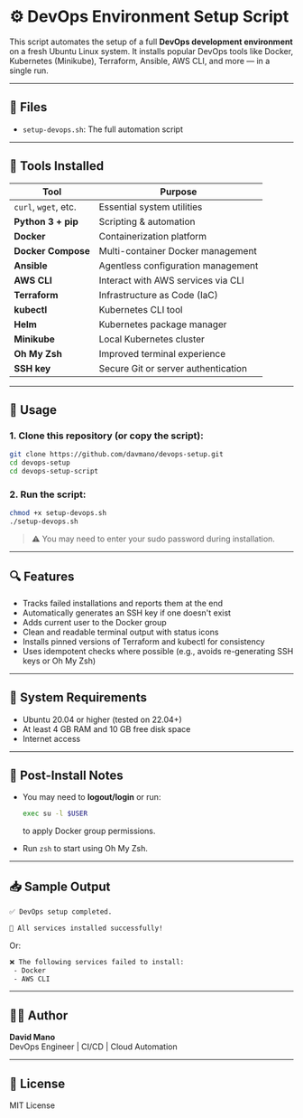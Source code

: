 # ⚙️ DevOps Environment Setup Script

This script automates the setup of a full **DevOps development environment** on a fresh Ubuntu Linux system. It installs popular DevOps tools like Docker, Kubernetes (Minikube), Terraform, Ansible, AWS CLI, and more — in a single run.

---

## 📂 Files

- `setup-devops.sh`: The full automation script

---

## 🧰 Tools Installed

| Tool               | Purpose                                       |
|--------------------|-----------------------------------------------|
| `curl`, `wget`, etc. | Essential system utilities                 |
| **Python 3 + pip** | Scripting & automation                        |
| **Docker**         | Containerization platform                     |
| **Docker Compose** | Multi-container Docker management             |
| **Ansible**        | Agentless configuration management            |
| **AWS CLI**        | Interact with AWS services via CLI            |
| **Terraform**      | Infrastructure as Code (IaC)                  |
| **kubectl**        | Kubernetes CLI tool                           |
| **Helm**           | Kubernetes package manager                    |
| **Minikube**       | Local Kubernetes cluster                      |
| **Oh My Zsh**      | Improved terminal experience                  |
| **SSH key**        | Secure Git or server authentication           |

---

## 🚀 Usage

### 1. Clone this repository (or copy the script):

```bash
git clone https://github.com/davmano/devops-setup.git
cd devops-setup
cd devops-setup-script
```

### 2. Run the script:

```bash
chmod +x setup-devops.sh
./setup-devops.sh
```

> ⚠️ You may need to enter your sudo password during installation.

---

## 🔍 Features

- Tracks failed installations and reports them at the end
- Automatically generates an SSH key if one doesn't exist
- Adds current user to the Docker group
- Clean and readable terminal output with status icons
- Installs pinned versions of Terraform and kubectl for consistency
- Uses idempotent checks where possible (e.g., avoids re-generating SSH keys or Oh My Zsh)

---

## 📌 System Requirements

- Ubuntu 20.04 or higher (tested on 22.04+)
- At least 4 GB RAM and 10 GB free disk space
- Internet access

---

## 📎 Post-Install Notes

- You may need to **logout/login** or run:
  ```bash
  exec su -l $USER
  ```
  to apply Docker group permissions.

- Run `zsh` to start using Oh My Zsh.

---

## 📥 Sample Output

```bash
✅ DevOps setup completed.

🎉 All services installed successfully!
```

Or:

```bash
❌ The following services failed to install:
 - Docker
 - AWS CLI
```

---

## 👨‍💻 Author

**David Mano**  
DevOps Engineer | CI/CD | Cloud Automation

---

## 🪪 License

MIT License
